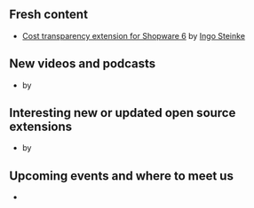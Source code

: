 ## Fresh content

* [Cost transparency extension for Shopware 6](https://dev.to/ingosteinke/cost-transparency-extension-for-shopware-6-53mb) by [Ingo Steinke](https://dev.to/ingosteinke)


## New videos and podcasts

* []() by []()

## Interesting new or updated open source extensions

* []() by []()

## Upcoming events and where to meet us

* []()